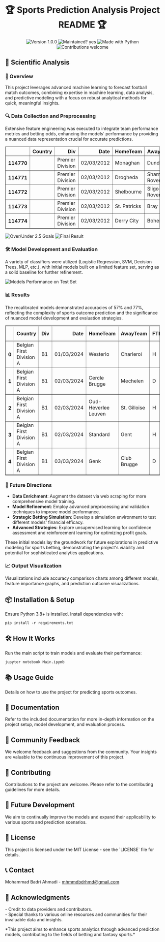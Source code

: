 
<h1 align="center">🏆 Sports Prediction Analysis Project README 🏆</h1>

<p align="center">
  <img src="https://img.shields.io/badge/Version-1.0.0-blue.svg" alt="Version 1.0.0">
  <img src="https://img.shields.io/badge/Maintained%3F-yes-green.svg" alt="Maintained? yes">
  <img src="https://img.shields.io/badge/Made%20with-Python-1f425f.svg" alt="Made with Python">
  <img src="https://img.shields.io/badge/Contributions-welcome-orange.svg" alt="Contributions welcome">
</p>


<h2>🔬 Scientific Analysis</h2>

<h3>📜 Overview</h3>
<p>This project leverages advanced machine learning to forecast football match outcomes, combining expertise in machine learning, data analysis, and predictive modeling with a focus on robust analytical methods for quick, meaningful insights.</p>

<h3>🔍 Data Collection and Preprocessing</h3>
<p>Extensive feature engineering was executed to integrate team performance metrics and betting odds, enhancing the models' performance by providing a nuanced data representation crucial for accurate predictions.</p>
<table border="1" class="dataframe">
  <thead>
    <tr style="text-align: right;">
      <th></th>
      <th>Country</th>
      <th>Div</th>
      <th>Date</th>
      <th>HomeTeam</th>
      <th>AwayTeam</th>
      <th>FTHG</th>
      <th>FTAG</th>
      <th>FTR</th>
      <th>HTHG</th>
      <th>HTAG</th>
      <th>HTR</th>
      <th>HC</th>
      <th>AC</th>
      <th>B365H</th>
      <th>B365A</th>
      <th>B365D</th>
      <th>Season</th>
    </tr>
  </thead>
  <tbody>
    <tr>
      <th>114770</th>
      <td></td>
      <td>Premier Division</td>
      <td>02/03/2012</td>
      <td>Monaghan</td>
      <td>Dundalk</td>
      <td>0.0</td>
      <td>0.0</td>
      <td>D</td>
      <td>0.0</td>
      <td>0.0</td>
      <td>0</td>
      <td>0.0</td>
      <td>0.0</td>
      <td>2.78</td>
      <td>2.92</td>
      <td>3.10</td>
      <td>2012/2013</td>
    </tr>
    <tr>
      <th>114771</th>
      <td></td>
      <td>Premier Division</td>
      <td>02/03/2012</td>
      <td>Drogheda</td>
      <td>Shamrock Rovers</td>
      <td>1.0</td>
      <td>2.0</td>
      <td>A</td>
      <td>0.0</td>
      <td>0.0</td>
      <td>0</td>
      <td>0.0</td>
      <td>0.0</td>
      <td>11.63</td>
      <td>1.34</td>
      <td>5.16</td>
      <td>2012/2013</td>
    </tr>
    <tr>
      <th>114772</th>
      <td></td>
      <td>Premier Division</td>
      <td>02/03/2012</td>
      <td>Shelbourne</td>
      <td>Sligo Rovers</td>
      <td>1.0</td>
      <td>1.0</td>
      <td>D</td>
      <td>0.0</td>
      <td>0.0</td>
      <td>0</td>
      <td>0.0</td>
      <td>0.0</td>
      <td>4.01</td>
      <td>2.13</td>
      <td>3.26</td>
      <td>2012/2013</td>
    </tr>
    <tr>
      <th>114773</th>
      <td></td>
      <td>Premier Division</td>
      <td>02/03/2012</td>
      <td>St. Patricks</td>
      <td>Bray</td>
      <td>1.0</td>
      <td>0.0</td>
      <td>H</td>
      <td>0.0</td>
      <td>0.0</td>
      <td>0</td>
      <td>0.0</td>
      <td>0.0</td>
      <td>1.54</td>
      <td>7.34</td>
      <td>4.21</td>
      <td>2012/2013</td>
    </tr>
    <tr>
      <th>114774</th>
      <td></td>
      <td>Premier Division</td>
      <td>02/03/2012</td>
      <td>Derry City</td>
      <td>Bohemians</td>
      <td>1.0</td>
      <td>0.0</td>
      <td>H</td>
      <td>0.0</td>
      <td>0.0</td>
      <td>0</td>
      <td>0.0</td>
      <td>0.0</td>
      <td>1.86</td>
      <td>5.17</td>
      <td>3.39</td>
      <td>2012/2013</td>
    </tr>
  </tbody>
</table>

![Over/Under 2.5 Goals](https://github.com/mhmmdbdrhmd/Football-Match-Predictor/assets/29101930/bcfab8eb-7a5f-4202-b8f5-f03beffb6695)
![Final Result](https://github.com/mhmmdbdrhmd/Football-Match-Predictor/assets/29101930/cb52b022-1f25-4c5b-8dd7-ccb3387b9ca9)

<h3>🛠 Model Development and Evaluation</h3>
<p>A variety of classifiers were utilized (Logistic Regression, SVM, Decision Trees, MLP, etc.), with initial models built on a limited feature set, serving as a solid baseline for further refinement.</p>

![Models Performance on Test Set](https://github.com/mhmmdbdrhmd/Football-Match-Predictor/assets/29101930/81bbb753-7606-40bf-a27f-c172979bd656)

<h3>📊 Results</h3>
<p>The recalibrated models demonstrated accuracies of 57% and 77%, reflecting the complexity of sports outcome prediction and the significance of nuanced model development and evaluation strategies.</p>


<table border="1" class="dataframe">
  <thead>
    <tr style="text-align: right;">
      <th></th>
      <th>Country</th>
      <th>Div</th>
      <th>Date</th>
      <th>HomeTeam</th>
      <th>AwayTeam</th>
      <th>FTR</th>
      <th>FTR probability</th>
      <th>Over/Under</th>
      <th>Over/Under probability</th>
    </tr>
  </thead>
  <tbody>
    <tr>
      <th>0</th>
      <td>Belgian First Division A</td>
      <td>B1</td>
      <td>01/03/2024</td>
      <td>Westerlo</td>
      <td>Charleroi</td>
      <td>H</td>
      <td>0.947445</td>
      <td>No</td>
      <td>0.934011</td>
    </tr>
    <tr>
      <th>1</th>
      <td>Belgian First Division A</td>
      <td>B1</td>
      <td>02/03/2024</td>
      <td>Cercle Brugge</td>
      <td>Mechelen</td>
      <td>D</td>
      <td>0.736031</td>
      <td>Yes</td>
      <td>0.736883</td>
    </tr>
    <tr>
      <th>2</th>
      <td>Belgian First Division A</td>
      <td>B1</td>
      <td>02/03/2024</td>
      <td>Oud-Heverlee Leuven</td>
      <td>St. Gilloise</td>
      <td>H</td>
      <td>0.643921</td>
      <td>No</td>
      <td>0.657676</td>
    </tr>
    <tr>
      <th>3</th>
      <td>Belgian First Division A</td>
      <td>B1</td>
      <td>02/03/2024</td>
      <td>Standard</td>
      <td>Gent</td>
      <td>H</td>
      <td>0.993013</td>
      <td>No</td>
      <td>0.991115</td>
    </tr>
    <tr>
      <th>4</th>
      <td>Belgian First Division A</td>
      <td>B1</td>
      <td>03/03/2024</td>
      <td>Genk</td>
      <td>Club Brugge</td>
      <td>D</td>
      <td>0.989625</td>
      <td>Yes</td>
      <td>0.987376</td>
    </tr>
  </tbody>
</table>




<h3>🚀 Future Directions</h3>
<ul>
<li><strong>Data Enrichment</strong>: Augment the dataset via web scraping for more comprehensive model training.</li>
<li><strong>Model Refinement</strong>: Employ advanced preprocessing and validation techniques to improve model performance.</li>
<li><strong>Strategic Betting Simulation</strong>: Develop a simulation environment to test different models' financial efficacy.</li>
<li><strong>Advanced Strategies</strong>: Explore unsupervised learning for confidence assessment and reinforcement learning for optimizing profit goals.</li>
</ul>

<p>These initial models lay the groundwork for future explorations in predictive modeling for sports betting, demonstrating the project's viability and potential for sophisticated analytics applications.</p>


<h3>📈 Output Visualization</h3>
<p>Visualizations include accuracy comparison charts among different models, feature importance graphs, and prediction outcome visualizations.</p>

<h2>📦 Installation & Setup</h2>
<p>Ensure Python 3.8+ is installed. Install dependencies with:
<pre><code>pip install -r requirements.txt</code></pre></p>

<h2>🛠 How It Works</h2>
<p>Run the main script to train models and evaluate their performance:
<pre><code>jupyter notebook Main.ipynb</code></pre></p>

<h2>📚 Usage Guide</h2>
<p>Details on how to use the project for predicting sports outcomes.</p>

<h2>📖 Documentation</h2>
<p>Refer to the included documentation for more in-depth information on the project setup, model development, and evaluation process.</p>

<h2>💬 Community Feedback</h2>
<p>We welcome feedback and suggestions from the community. Your insights are valuable to the continuous improvement of this project.</p>

<h2>🤝 Contributing</h2>
<p>Contributions to the project are welcome. Please refer to the contributing guidelines for more details.</p>

<h2>🔮 Future Development</h2>
<p>We aim to continually improve the models and expand their applicability to various sports and prediction scenarios.</p>

<h2>📄 License</h2>
<p>This project is licensed under the MIT License - see the `LICENSE` file for details.</p>

<h2>📞 Contact</h2>
<p>Mohammad Badri Ahmadi - <a href="mailto:mhmmdbdrhmd@gmail.com">mhmmdbdrhmd@gmail.com</a></p>

<h2>💖 Acknowledgments</h2>
<p>- Credit to data providers and contributors.<br>
- Special thanks to various online resources and communities for their invaluable data and insights.</p>

<p>*This project aims to enhance sports analytics through advanced prediction models, contributing to the fields of betting and fantasy sports.*</p>
